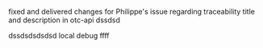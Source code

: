 fixed and delivered changes for Philippe's issue regarding traceability title and description in otc-api
dssdsd

dssdsdsdsdsd local debug ffff
